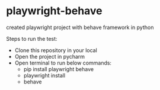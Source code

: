 # playwright-behave
created playwright project with behave framework in python

Steps to run the test:
* Clone this repository in your local
* Open the project in pycharm
* Open terminal to run below commands:
    * pip install playwright behave
    * playwright install
    * behave
